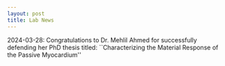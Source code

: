 ```yaml
---
layout: post
title: Lab News
---
```


2024-03-28: Congratulations to Dr. Mehlil Ahmed for successfully defending her PhD thesis titled: ``Characterizing the Material Response of the Passive Myocardium''

